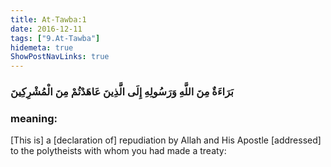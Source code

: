 ```yaml
---
title: At-Tawba:1
date: 2016-12-11
tags: ["9.At-Tawba"]
hidemeta: true 
ShowPostNavLinks: true 
---
```

### بَرَاءَةٌ مِنَ اللَّهِ وَرَسُولِهِ إِلَى الَّذِينَ عَاهَدْتُمْ مِنَ الْمُشْرِكِينَ
### meaning: 
[This is] a [declaration of] repudiation by Allah and His Apostle [addressed] to the polytheists with whom you had made a treaty:
